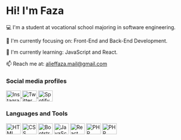 <H1>Hi! I'm Faza</H1>

💻 I'm a student at vocational school majoring in software engineering.

🎯 I'm currently focusing on: Front-End and Back-End Development.

🌱 I'm currently learning: JavaScript and React.

📫 Reach me at: alieffaza.mail@gmail.com

<H3>Social media profiles</H3>
<p align="left">
   <a href="https://instagram.com/alieffaza">
     <img align="center" src="https://cdn.jsdelivr.net/npm/simple-icons@3.0.1/icons/instagram.svg" alt="Instagram profile" height="30" width="40">
   </a>
   <a href="https://twitter.com/@alieffaza_">
     <img align="center" src="https://cdn.jsdelivr.net/npm/simple-icons@3.0.1/icons/twitter.svg" alt="Twitter profile" height="30" width="40">
   </a>
   <a href="https://open.spotify.com/user/21x2txvp2ekh5lcdvmu4e3rta">
     <img align="center" src="https://cdn.jsdelivr.net/npm/simple-icons@3.0.1/icons/spotify.svg" alt="Spotify profile" height="30" width="40">
   </a>
<p>

<H3>Languages and Tools</H3>
<p align="left">
  <img align="center" src="https://cdn.jsdelivr.net/npm/simple-icons@3.0.1/icons/html5.svg" alt="HTML" height="30" width="40">
  <img align="center" src="https://cdn.jsdelivr.net/npm/simple-icons@3.0.1/icons/css3.svg" alt="CSS" height="30" width="40">
  <img align="center" src="https://cdn.jsdelivr.net/npm/simple-icons@3.0.1/icons/bootstrap.svg" alt="Bootstrap" height="30" width="40">
  <img align="center" src="https://cdn.jsdelivr.net/npm/simple-icons@3.0.1/icons/javascript.svg" alt="JavaScript" height="30" width="40">
  <img align="center" src="https://cdn.jsdelivr.net/npm/simple-icons@3.0.1/icons/react.svg" alt="React" height="30" width="40">
  <img align="center" src="https://cdn.jsdelivr.net/npm/simple-icons@3.0.1/icons/mysql.svg" alt="PHP" height="30" width="40">
  <img align="center" src="https://cdn.jsdelivr.net/npm/simple-icons@3.0.1/icons/php.svg" alt="PHP" height="30" width="40">
<p>

